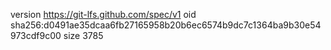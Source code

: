 version https://git-lfs.github.com/spec/v1
oid sha256:d0491ae35dcaa6fb27165958b20b6ec6574b9dc7c1364ba9b30e54973cdf9c00
size 3785
